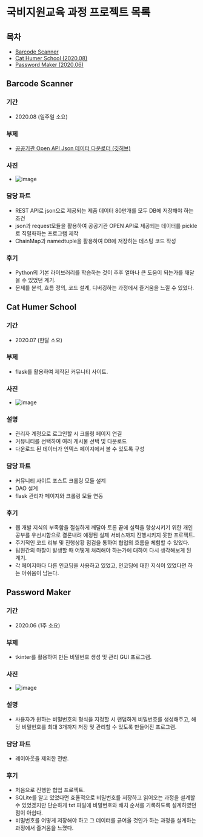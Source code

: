 # 국비지원교육 과정 프로젝트 목록

## 목차
* [Barcode Scanner](##Barcode-Scanner)
* [Cat Humer School (2020.08)](##Cat-Humer-School)
* [Password Maker (2020.06)](##Password-Maker)

## Barcode Scanner
### 기간
* 2020.08 (일주일 소요)
### 부제
* [공공기관 Open API Json 데이터 다운로더 (깃허브)](https://github.com/by-Exist/Public_Data_Json_Downloader)
### 사진
* ![image]()
### 담당 파트
* REST API로 json으로 제공되는 제품 데이터 80만개를 모두 DB에 저장해야 하는 조건
* json과 request모듈을 활용하여 공공기관 OPEN API로 제공되는 데이터를 pickle로 직렬화하는 프로그램 제작
* ChainMap과 namedtuple을 활용하여 DB에 저장하는 테스팅 코드 작성
### 후기
* Python의 기본 라이브러리를 학습하는 것이 추후 얼마나 큰 도움이 되는가를 깨달을 수 있었던 계기.
* 문제를 분석, 흐름 정의, 코드 설계, 디버깅하는 과정에서 즐거움을 느낄 수 있었다.

## Cat Humer School
### 기간
* 2020.07 (한달 소요)
### 부제
* flask를 활용하여 제작된 커뮤니티 사이트.
### 사진
* ![image]()
### 설명
* 관리자 계정으로 로그인할 시 크롤링 페이지 연결
* 커뮤니티를 선택하여 여러 게시물 선택 및 다운로드
* 다운로드 된 데이터가 인덱스 페이지에서 볼 수 있도록 구성
### 담당 파트
* 커뮤니티 사이트 포스트 크롤링 모듈 설계
* DAO 설계
* flask 관리자 페이지와 크롤링 모듈 연동
### 후기
* 웹 개발 지식의 부족함을 절실하게 깨달아 토론 끝에 실력을 향상시키기 위한 개인 공부를 우선시함으로 결론내려 예정된 실제 서비스까지 진행시키지 못한 프로젝트.
* 주기적인 코드 리뷰 및 진행상황 점검을 통하여 협업의 흐름을 체험할 수 있었다.
* 팀원간의 마찰이 발생할 때 어떻게 처리해야 하는가에 대하여 다시 생각해보게 된 계기.
* 각 페이지마다 다른 인코딩을 사용하고 있었고, 인코딩에 대한 지식이 있었다면 하는 아쉬움이 남는다.

## Password Maker
### 기간
* 2020.06 (1주 소요)
### 부제
* tkinter를 활용하여 만든 비밀번호 생성 및 관리 GUI 프로그램.
### 사진
* ![image]()
### 설명
* 사용자가 원하는 비밀번호의 형식을 지정할 시 랜덤하게 비밀번호를 생성해주고, 해당 비밀번호를 최대 3개까지 저장 및 관리할 수 있도록 만들어진 프로그램.
### 담당 파트
* 레이아웃을 제외한 전반.
### 후기
* 처음으로 진행한 협업 프로젝트.
* SQLite를 알고 있었다면 효율적으로 비밀번호를 저장하고 읽어오는 과정을 설계할 수 있었겠지만 단순하게 txt 파일에 비밀번호와 배치 순서를 기록하도록 설계하였던 점이 아쉽다.
* 비밀번호를 어떻게 저장해야 하고 그 데이터를 긁어올 것인가 하는 과정을 설계하는 과정에서 즐거움을 느꼈다.